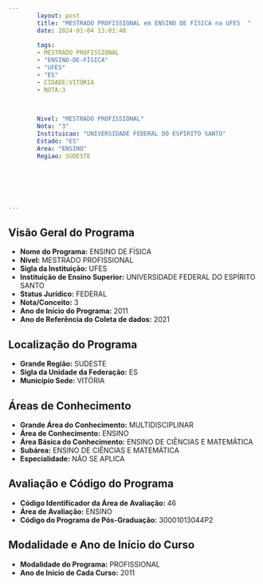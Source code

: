 ```yaml
---
        layout: post
        title: "MESTRADO PROFISSIONAL em ENSINO DE FÍSICA na UFES  "
        date: 2024-01-04 13:01:48
     
        tags:
        - MESTRADO PROFISSIONAL
        - "ENSINO-DE-FÍSICA"
        - "UFES"
        - "ES"
        - CIDADE:VITÓRIA
        - NOTA:3
        
       

        Nivel: "MESTRADO PROFISSIONAL"
        Nota: "3"
        Instituicao: "UNIVERSIDADE FEDERAL DO ESPÍRITO SANTO"
        Estado: "ES"
        Area: "ENSINO"
        Regiao: SUDESTE
        
        
        
        
        
        
---
```

## Visão Geral do Programa
- **Nome do Programa:** ENSINO DE FÍSICA
- **Nível:** MESTRADO PROFISSIONAL
- **Sigla da Instituição:** UFES
- **Instituição de Ensino Superior:** UNIVERSIDADE FEDERAL DO ESPÍRITO SANTO
- **Status Jurídico:** FEDERAL
- **Nota/Conceito:** 3
- **Ano de Início do Programa:** 2011
- **Ano de Referência do Coleta de dados:** 2021

## Localização do Programa
- **Grande Região:** SUDESTE
- **Sigla da Unidade da Federação:** ES
- **Município Sede:** VITÓRIA

## Áreas de Conhecimento
- **Grande Área do Conhecimento:** MULTIDISCIPLINAR
- **Área de Conhecimento:** ENSINO
- **Área Básica do Conhecimento:** ENSINO DE CIÊNCIAS E MATEMÁTICA
- **Subárea:** ENSINO DE CIÊNCIAS E MATEMÁTICA
- **Especialidade:** NÃO SE APLICA

## Avaliação e Código do Programa
- **Código Identificador da Área de Avaliação:** 46
- **Área de Avaliação:** ENSINO
- **Código do Programa de Pós-Graduação:** 30001013044P2


## Modalidade e Ano de Início do Curso
- **Modalidade do Programa:** PROFISSIONAL
- **Ano de Início de Cada Curso:** 2011
